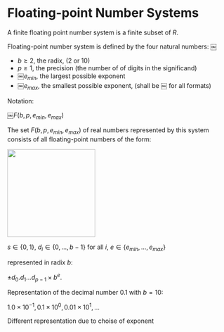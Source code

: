 # Floating-point Number Systems
A finite floating point number system is a finite subset of $`R`$.

Floating-point number system is defined by the four natural numbers: 
￼ 
 * $`b\ge 2`$, the radix, (2 or 10)
 * $`p\ge 1`$, the precision (the number of of digits in the significand)
 * ￼$`e_{min}`$, the largest possible exponent
 * ￼$`e_{max}`$, the smallest possible exponent, (shall be ￼ for all formats)

Notation:

￼$`F(b,p, e_{min}, e_{max})`$

The set $`F(b,p, e_{min}, e_{max})`$ of real numbers represented by this system consists of all floating-point numbers of the form:

<div>
<img src="../img/floating_point_set_expansion.png" width="200"/>
</div>

$`s \in \{ 0, 1 \} `$, $`d_i \in \{ 0, ... , b - 1 \}`$ for all $`i`$, $`e \in \{ e_{min}, ... , e_{max} \}`$ 

represented in radix $`b`$:

$`\pm d_0.d_1 ... d_{p-1} \times b^e`$.

Representation of the decimal number $`0.1`$ with $`b = 10`$:

$`1.0 \times 10^{-1}, 0.1 \times 10^0, 0.01 \times 10^1, ...`$

Different representation due to choise of exponent

